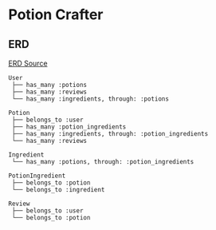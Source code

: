 # Potion Crafter

## ERD

[ERD Source](https://dbdiagram.io/d/Potion-Crafter-68bed1e161a46d388efbb802)

```text
User
 ├── has_many :potions
 ├── has_many :reviews
 └── has_many :ingredients, through: :potions

Potion
 ├── belongs_to :user
 ├── has_many :potion_ingredients
 ├── has_many :ingredients, through: :potion_ingredients
 └── has_many :reviews

Ingredient
 └── has_many :potions, through: :potion_ingredients

PotionIngredient
 ├── belongs_to :potion
 └── belongs_to :ingredient

Review
 ├── belongs_to :user
 └── belongs_to :potion
```
